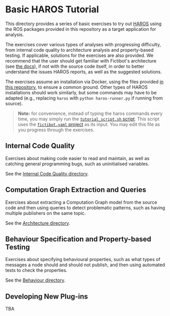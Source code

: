 # Basic HAROS Tutorial

This directory provides a series of basic exercises to try out [HAROS](https://github.com/git-afsantos/haros) using the ROS packages provided in this repository as a target application for analysis.

The exercises cover various types of analyses with progressing difficulty, from internal code quality to architecture analysis and property-based testing.
If applicable, solutions for the exercises are also provided.
We recommend that the user should get familiar with Fictibot's architecture (see [the docs](https://github.com/git-afsantos/haros_tutorials/tree/master/docs)), if not with the source code itself, in order to better understand the issues HAROS reports, as well as the suggested solutions.

The exercises assume an installation via Docker, using the files provided [in this repository](https://github.com/git-afsantos/haros_tutorials/tree/master/docker), to ensure a common ground.
Other types of HAROS installations should work similarly, but some commands may have to be adapted (e.g., replacing `haros` with `python haros-runner.py` if running from source).

> **Note:** for convenience, instead of typing the haros commands every time, you may simply run the [`tutorial_script.sh` script](https://github.com/git-afsantos/haros_tutorials/blob/master/scripts/tutorial_script.sh).
> This script uses the [`fictibot.yaml` project](https://github.com/git-afsantos/haros_tutorials/blob/master/projects/fictibot.yaml) as its input.
> You may edit this file as you progress through the exercises.

## Internal Code Quality

Exercises about making code easier to read and maintain, as well as catching general programming bugs, such as uninitialised variables.

See the [Internal Code Quality directory](https://github.com/git-afsantos/haros_tutorials/blob/master/exercises/sec2-code-quality).

## Computation Graph Extraction and Queries

Exercises about extracting a Computation Graph model from the source code and then using queries to detect problematic patterns, such as having multiple publishers on the same topic.

See the [Architecture directory](https://github.com/git-afsantos/haros_tutorials/blob/master/exercises/sec3-architecture).

## Behaviour Specification and Property-based Testing

Exercises about specifying behavioural properties, such as what types of messages a node should and should not publish, and then using automated tests to check the properties.

See the [Behaviour directory](https://github.com/git-afsantos/haros_tutorials/blob/master/exercises/sec4-behaviour).

## Developing New Plug-ins

TBA
